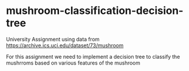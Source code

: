 # mushroom-classification-decision-tree
University Assignment using data from https://archive.ics.uci.edu/dataset/73/mushroom

For this assignment we need to implement a decision tree to classify the mushrroms based on various features of the mushroom
